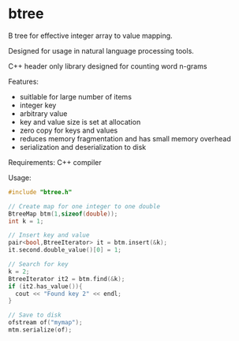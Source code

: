 # btree
B tree for effective integer array to value mapping.

Designed for usage in natural language processing tools.

C++ header only library designed for counting word n-grams

Features:
- suitlable for large number of items
- integer key
- arbitrary value
- key and value size is set at allocation
- zero copy for keys and values
- reduces memory fragmentation and has small memory overhead
- serialization and deserialization to disk


Requirements:
C++ compiler

Usage:
```c++
#include "btree.h"

// Create map for one integer to one double
BtreeMap btm(1,sizeof(double));
int k = 1;

// Insert key and value
pair<bool,BtreeIterator> it = btm.insert(&k);
it.second.double_value()[0] = 1;

// Search for key
k = 2;
BtreeIterator it2 = btm.find(&k);
if (it2.has_value()){
  cout << "Found key 2" << endl;
}

// Save to disk
ofstream of("mymap");
mtm.serialize(of);
```
